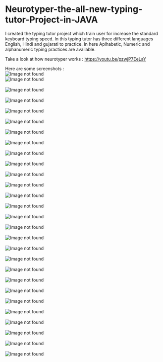 # Neurotyper-the-all-new-typing-tutor-Project-in-JAVA
I created the typing tutor project which train user for increase the standard keyboard typing speed. In this typing tutor has three different languages English, Hindi and gujarati to practice. In here Aplhabetic, Numeric and alphanumeric typing practices are available.

Take a look at how neurotyper works : https://youtu.be/pzwjP7EeLaY

Here are some screenshots : 
<br>
![Image not found](https://github.com/VrushankPatel/Neurotyper-the-all-new-typing-tutor-Project-in-JAVA/blob/master/Screenshots/1.png)<br>
![Image not found](https://github.com/VrushankPatel/Neurotyper-the-all-new-typing-tutor-Project-in-JAVA/blob/master/Screenshots/2.png)<br><br>
![Image not found](https://github.com/VrushankPatel/Neurotyper-the-all-new-typing-tutor-Project-in-JAVA/blob/master/Screenshots/3.png)<br><br>
![Image not found](https://github.com/VrushankPatel/Neurotyper-the-all-new-typing-tutor-Project-in-JAVA/blob/master/Screenshots/4.png)<br><br>
![Image not found](https://github.com/VrushankPatel/Neurotyper-the-all-new-typing-tutor-Project-in-JAVA/blob/master/Screenshots/5.png)<br><br>
![Image not found](https://github.com/VrushankPatel/Neurotyper-the-all-new-typing-tutor-Project-in-JAVA/blob/master/Screenshots/6.png)<br><br>
![Image not found](https://github.com/VrushankPatel/Neurotyper-the-all-new-typing-tutor-Project-in-JAVA/blob/master/Screenshots/7.png)<br><br>
![Image not found](https://github.com/VrushankPatel/Neurotyper-the-all-new-typing-tutor-Project-in-JAVA/blob/master/Screenshots/8.png)<br><br>
![Image not found](https://github.com/VrushankPatel/Neurotyper-the-all-new-typing-tutor-Project-in-JAVA/blob/master/Screenshots/9.png)<br><br>
![Image not found](https://github.com/VrushankPatel/Neurotyper-the-all-new-typing-tutor-Project-in-JAVA/blob/master/Screenshots/10.png)<br><br>
![Image not found](https://github.com/VrushankPatel/Neurotyper-the-all-new-typing-tutor-Project-in-JAVA/blob/master/Screenshots/11.png)<br><br>
![Image not found](https://github.com/VrushankPatel/Neurotyper-the-all-new-typing-tutor-Project-in-JAVA/blob/master/Screenshots/12.png)<br><br>
![Image not found](https://github.com/VrushankPatel/Neurotyper-the-all-new-typing-tutor-Project-in-JAVA/blob/master/Screenshots/13.png)<br><br>
![Image not found](https://github.com/VrushankPatel/Neurotyper-the-all-new-typing-tutor-Project-in-JAVA/blob/master/Screenshots/14.png)<br><br>
![Image not found](https://github.com/VrushankPatel/Neurotyper-the-all-new-typing-tutor-Project-in-JAVA/blob/master/Screenshots/15.png)<br><br>
![Image not found](https://github.com/VrushankPatel/Neurotyper-the-all-new-typing-tutor-Project-in-JAVA/blob/master/Screenshots/16.png)<br><br>
![Image not found](https://github.com/VrushankPatel/Neurotyper-the-all-new-typing-tutor-Project-in-JAVA/blob/master/Screenshots/17.png)<br><br>
![Image not found](https://github.com/VrushankPatel/Neurotyper-the-all-new-typing-tutor-Project-in-JAVA/blob/master/Screenshots/18.png)<br><br>
![Image not found](https://github.com/VrushankPatel/Neurotyper-the-all-new-typing-tutor-Project-in-JAVA/blob/master/Screenshots/19.png)<br><br>
![Image not found](https://github.com/VrushankPatel/Neurotyper-the-all-new-typing-tutor-Project-in-JAVA/blob/master/Screenshots/20.png)<br><br>
![Image not found](https://github.com/VrushankPatel/Neurotyper-the-all-new-typing-tutor-Project-in-JAVA/blob/master/Screenshots/21.png)<br><br>
![Image not found](https://github.com/VrushankPatel/Neurotyper-the-all-new-typing-tutor-Project-in-JAVA/blob/master/Screenshots/22.png)<br><br>
![Image not found](https://github.com/VrushankPatel/Neurotyper-the-all-new-typing-tutor-Project-in-JAVA/blob/master/Screenshots/23.png)<br><br>
![Image not found](https://github.com/VrushankPatel/Neurotyper-the-all-new-typing-tutor-Project-in-JAVA/blob/master/Screenshots/24.png)<br><br>
![Image not found](https://github.com/VrushankPatel/Neurotyper-the-all-new-typing-tutor-Project-in-JAVA/blob/master/Screenshots/25.png)<br><br>
![Image not found](https://github.com/VrushankPatel/Neurotyper-the-all-new-typing-tutor-Project-in-JAVA/blob/master/Screenshots/26.png)<br><br>
![Image not found](https://github.com/VrushankPatel/Neurotyper-the-all-new-typing-tutor-Project-in-JAVA/blob/master/Screenshots/27.png)<br><br>
![Image not found](https://github.com/VrushankPatel/Neurotyper-the-all-new-typing-tutor-Project-in-JAVA/blob/master/Screenshots/29.png)<br><br>
